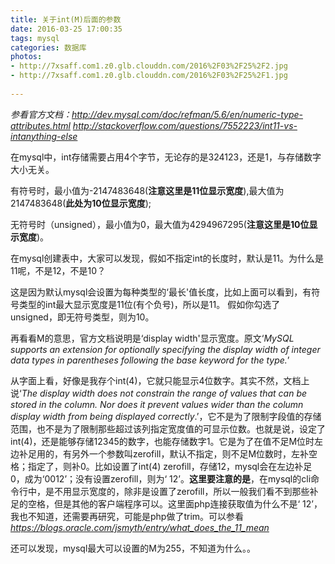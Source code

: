 ```yaml
---
title: 关于int(M)后面的参数
date: 2016-03-25 17:00:35
tags: mysql
categories: 数据库
photos:
- http://7xsaff.com1.z0.glb.clouddn.com/2016%2F03%2F25%2F2.jpg
- http://7xsaff.com1.z0.glb.clouddn.com/2016%2F03%2F25%2F1.jpg
 
---
```


*参看官方文档：http://dev.mysql.com/doc/refman/5.6/en/numeric-type-attributes.html*
*http://stackoverflow.com/questions/7552223/int11-vs-intanything-else*

在mysql中，int存储需要占用4个字节，无论存的是324123，还是1，与存储数字大小无关。

有符号时，最小值为-2147483648(**注意这里是11位显示宽度**),最大值为2147483648(**此处为10位显示宽度**);
<!-- more -->
无符号时（unsigned），最小值为0，最大值为4294967295(**注意这里是10位显示宽度**)。

在mysql创建表中，大家可以发现，假如不指定int的长度时，默认是11。为什么是11呢，不是12，不是10？

这是因为默认mysql会设置为每种类型的‘最长'值长度，比如上面可以看到，有符号类型的int最大显示宽度是11位(有个负号)，所以是11。
假如你勾选了unsigned，即无符号类型，则为10。

再看看M的意思，官方文档说明是‘display width'显示宽度。原文‘*MySQL supports an extension for optionally specifying the display width of integer data types in parentheses following the base keyword for the type.*’

从字面上看，好像是我存个int(4)，它就只能显示4位数字。其实不然，文档上说‘*The display width does not constrain the range of values that can be stored in the column. Nor does it prevent values wider than the column display width from being displayed correctly*.’，它不是为了限制字段值的存储范围，也不是为了限制那些超过该列指定宽度值的可显示位数。也就是说，设定了int(4)，还是能够存储12345的数字，也能存储数字1。它是为了在值不足M位时左边补足用的，有另外一个参数叫zerofill，默认不指定，则不足M位数时，左补空格；指定了，则补0。比如设置了int(4) zerofill，存储12，mysql会在左边补足0，成为‘0012’；没有设置zerofill，则为‘  12’。**这里要注意的是**，在mysql的cli命令行中，是不用显示宽度的，除非是设置了zerofill，所以一般我们看不到那些补足的空格，但是其他的客户端程序可以。这里面php连接获取值为什么不是‘  12’，我也不知道，还需要再研究，可能是php做了trim。可以参看*https://blogs.oracle.com/jsmyth/entry/what_does_the_11_mean*

还可以发现，mysql最大可以设置的M为255，不知道为什么。。
